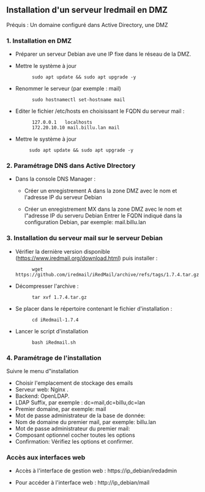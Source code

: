 ## Installation d'un serveur Iredmail en DMZ

Préquis : Un domaine configuré dans Active Directory, une DMZ


### 1. Installation en DMZ

- Préparer un serveur Debian ave une IP fixe dans le réseau de la DMZ.

- Mettre le système à jour

            sudo apt update && sudo apt upgrade -y

- Renommer le serveur (par exemple : mail)

            sudo hostnamectl set-hostname mail

- Editer le fichier /etc/hosts en choisissant le FQDN du serveur mail :

            127.0.0.1   localhosts
            172.20.10.10 mail.billu.lan mail

 - Mettre le système à jour

            sudo apt update && sudo apt upgrade -y


### 2. Paramétrage DNS dans Active DIrectory

- Dans la console DNS Manager :
    
    - Créer un enregistrement A dans la zone DMZ avec le nom et l'adresse IP du serveur Debian

    - Créer un enregistrement MX dans la zone DMZ avec le nom et l"adresse IP du serveru Debian
          Entrer le FQDN indiqué dans la configuration Debian, par exemple: mail.billu.lan



### 3. Installation du serveur mail sur le serveur Debian

- Vérifier la dernière version disponible (https://www.iredmail.org/download.html) puis installer :

            wget https://github.com/iredmail/iRedMail/archive/refs/tags/1.7.4.tar.gz

- Décompresser l'archive :

            tar xvf 1.7.4.tar.gz

- Se placer dans le répertoire contenant le fichier d'installation :

            cd iRedmail-1.7.4

- Lancer le script d'installation

            bash iRedmail.sh


### 4. Paramétrage de l'installation

Suivre le menu d"installation

- Choisir l'emplacement de stockage des emails
- Serveur web: Nginx .
- Backend: OpenLDAP.
- LDAP Suffix, par exemple : dc=mail,dc=billu,dc=lan
- Premier domaine, par exemple: mail
- Mot de passe administrateur de la base de donnée:
- Nom de domaine du premier mail, par exemple: billu.lan
- Mot de passe administrateur du premier mail:
- Composant optionnel cocher toutes les options
- Confirmation: Vérifiez les options et confirmer.

### Accès aux interfaces web

- Accès à l'interface de gestion web : https://ip_debian/iredadmin

- Pour accéder à l'interface web :  http://ip_debian/mail






